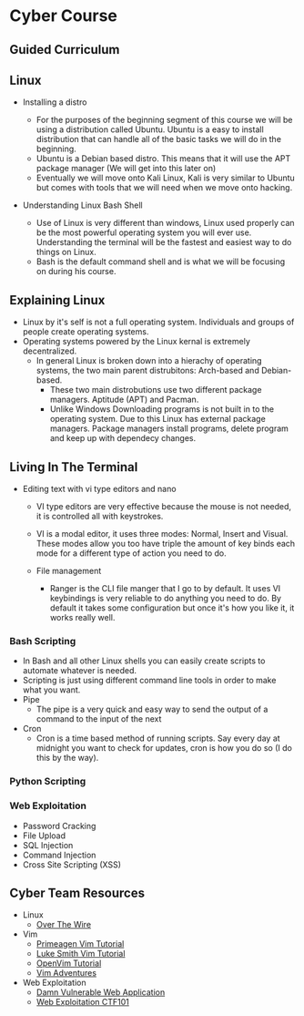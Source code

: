 # Cyber Course

## Guided Curriculum

## Linux

* Installing a distro
  * For the purposes of the beginning segment of this course we will be using a distribution called Ubuntu. Ubuntu is a easy to install distribution that can handle all of the basic tasks we will do in the beginning.
  * Ubuntu is a Debian based distro. This means that it will use the APT package manager (We will get into this later on)
  * Eventually we will move onto Kali Linux, Kali is very similar to Ubuntu but comes with tools that we will need when we move onto hacking.

* Understanding Linux Bash Shell
  * Use of Linux is very different than windows, Linux used properly can be the most powerful operating system you will ever use. Understanding the terminal will be the fastest and easiest way to do things on Linux.
  * Bash is the default command shell and is what we will be focusing on during his course.

## Explaining Linux

* Linux by it's self is not a full operating system. Individuals and groups of people create operating systems.
* Operating systems powered by the Linux kernal is extremely decentralized.
  * In general Linux is broken down into a hierachy of operating systems, the two main parent distrubitons: Arch-based and Debian-based.
    * These two main distrobutions use two different package managers. Aptitude (APT) and Pacman.
    * Unlike Windows Downloading programs is not built in to the operating system. Due to this Linux has external package managers. Package managers install programs, delete program and keep up with dependecy changes.

## Living In The Terminal

* Editing text with vi type editors and nano
  * VI type editors are very effective because the mouse is not needed, it is controlled all with keystrokes.
  * VI is a modal editor, it uses three modes: Normal, Insert and Visual. These modes allow you too have triple the amount of key binds each mode for a different type of action you need to do.

  * File management
    * Ranger is the CLI file manger that I go to by default. It uses VI keybindings is very reliable to do anything you need to do. By default it takes some configuration but once it's how you like it, it works really well.

### Bash Scripting

* In Bash and all other Linux shells you can easily create scripts to automate whatever is needed.
* Scripting is just using different command line tools in order to make what you want.
* Pipe
  * The pipe is a very quick and easy way to send the output of a command to the input of the next
* Cron
  * Cron is a time based method of running scripts. Say every day at midnight you want to check for updates, cron is how you do so (I do this by the way).

### Python Scripting

### Web Exploitation

* Password Cracking
* File Upload
* SQL Injection
* Command Injection
* Cross Site Scripting (XSS)

## Cyber Team Resources

* Linux
  * [Over The Wire](https://overthewire.org/wargames "Over The Wire (Bandit)")
* Vim
  * [Primeagen Vim Tutorial](https://www.youtube.com/watch?v=H3o4l4GVLW0 "Primagen Vim Tutorial Series")
  * [Luke Smith Vim Tutorial](https://www.youtube.com/watch?v=d8XtNXutVto&t "Luke Smith VimTutor Walkthrough")
  * [OpenVim Tutorial](https://www.openvim.com/ "OpenVim")
  * [Vim Adventures](https://vim-adventures.com/ "Vim Adventures")
* Web Exploitation
  * [Damn Vulnerable Web Application](https://dvwa.co.uk "DVWA")
  * [Web Exploitation CTF101](https://ctf101.org/web-exploitation/overview "CTF101")
